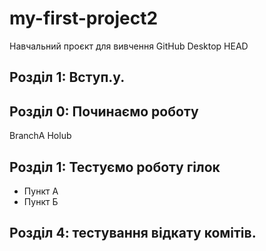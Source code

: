 # my-first-project2
Навчальний проєкт для вивчення GitHub Desktop
HEAD
 ## Розділ 1: Вступ.у.

## Розділ 0: Починаємо роботу
 BranchA
 Holub
## Розділ 1: Тестуємо роботу гілок
*   Пункт А
*   Пункт Б
## Розділ 4: тестування відкату комітів. 
